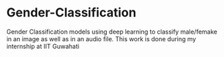# Gender-Classification
Gender Classification models using deep learning to classify male/femake in an image as well as in an audio file.
This work is done during my internship at IIT Guwahati
